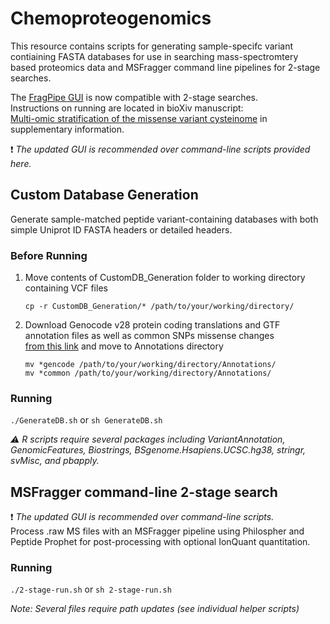# Chemoproteogenomics 
This resource contains scripts for generating sample-specifc variant contiaining FASTA databases for use in searching mass-spectromtery based proteomics data and MSFragger command line pipelines for 2-stage searches. 

The [FragPipe GUI](https://github.com/Nesvilab/FragPipe) is now compatible with 2-stage searches. \
Instructions on running are located in bioXiv manuscript: \
[Multi-omic stratification of the missense variant cysteinome](https://doi.org/10.1101/2023.08.12.553095) in supplementary information.

:exclamation: _The updated GUI is recommended over command-line scripts provided here._

## Custom Database Generation

Generate sample-matched peptide variant-containing databases with both simple Uniprot ID FASTA headers or detailed headers.

### Before Running

 1. Move contents of CustomDB_Generation folder to working directory containing VCF files
    
    `cp -r CustomDB_Generation/* /path/to/your/working/directory/`
    
 3. Download Genocode v28 protein coding translations and GTF annotation files as well as common SNPs missense changes \
    [from this link](https://drive.google.com/drive/folders/1w1EaQC7q5uVudEMCGo-zREVJhK-YOC13?usp=sharing) and move to Annotations directory 
    
    `mv *gencode /path/to/your/working/directory/Annotations/` \
    `mv *common /path/to/your/working/directory/Annotations/`

### Running

`./GenerateDB.sh` or `sh GenerateDB.sh`

_:warning:  R scripts require several packages including VariantAnnotation, GenomicFeatures, Biostrings, BSgenome.Hsapiens.UCSC.hg38, stringr, svMisc, and pbapply._


## MSFragger command-line 2-stage search
:exclamation: _The updated GUI is recommended over command-line scripts._ \
Process .raw MS files with an MSFragger pipeline using Philospher and Peptide Prophet for post-processing with optional IonQuant quantitation. 

### Running

`./2-stage-run.sh` or `sh 2-stage-run.sh`
 
_Note: Several files require path updates (see individual helper scripts)_

